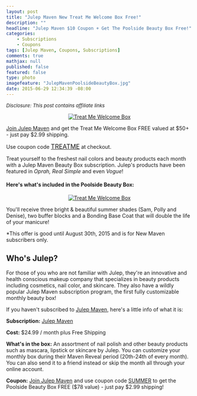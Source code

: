 ```yaml
---
layout: post
title: "Julep Maven New Treat Me Welcome Box Free!"
description: ""
headline: "Julep Maven $10 Coupon + Get The Poolside Beauty Box Free!"
categories: 
    - Subscriptions
    - Coupons
tags: [Julep Maven, Coupons, Subscriptions]
comments: true
mathjax: null
published: false
featured: false
type: photo
imagefeature: "JulepMavenPoolsideBeautyBox.jpg"
date: 2015-06-29 12:34:39 -08:00
---
```


<i><font size="2">Disclosure: This post contains affiliate links</font></i>

<center><a target="_blank" href="http://shareasale.com/r.cfm?b=746786&amp;u=1115177&amp;m=49325&amp;urllink=&amp;afftrack="><img src="http://static.shareasale.com/image/49325/treats-lander1.jpg" border="0" alt="Treat Me Welcome Box" /></a></center>

<p><a href="http://www.shareasale.com/u.cfm?d=274296&m=49325&u=1115177" target="_blank">Join Julep Maven</a> and get the Treat Me Welcome Box FREE valued at $50+ - just pay $2.99 shipping.</p> 

<p>Use coupon code <a href="http://www.shareasale.com/u.cfm?d=274296&m=49325&u=1115177" target="_blank"><big>TREATME</big></a> at checkout.</p>

<p>Treat yourself to the freshest nail colors and beauty products each month with a Julep Maven Beauty Box subscription. Julep's products have been featured in <i>Oprah, Real Simple</i> and even <i>Vogue</i>!</p>

<H4>Here's what's included in the Poolside Beauty Box:</H4>
<center><a target="_blank" href="http://shareasale.com/r.cfm?b=746785&amp;u=1115177&amp;m=49325&amp;urllink=&amp;afftrack="><img src="http://static.shareasale.com/image/49325/TreatsWelcomeBox-v1-380-Sam_Polly_Denise.jpg" border="0" alt="Treat Me Welcome Box" /></a></center>
<p>You'll receive three bright & beautiful summer shades (Sam, Polly and Denise), two buffer blocks and a Bonding Base Coat that will double the life of your manicure!</p>

*This offer is good until August 30th, 2015 and is for New Maven subscribers only.

## Who's Julep?
<p>For those of you who are not familiar with Julep, they're an innovative and health conscious makeup company that specializes in beauty products including cosmetics, nail color, and skincare. 
They also have a wildly popular Julep Maven subscription program, the first fully customizable monthly beauty box!</p>

<p>If you haven't subscribed to <a href="http://www.shareasale.com/u.cfm?d=267020&m=49325&u=1115177" target="_blank">Julep Maven</a>, here's a little info of what it is:</p>

<p><b>Subscription:</b> <a href="http://www.shareasale.com/u.cfm?d=274296&m=49325&u=1115177" target="_blank">Julep Maven</a></p>
<p><b>Cost:</b> $24.99 / month plus Free Shipping</p>
<p><b>What's in the box:</b> An assortment of nail polish and other beauty products such as mascara, lipstick or skincare by Julep. 
You can customize your monthly box during their Maven Reveal period (20th-24th of every month). 
You can also send it to a friend instead or skip the month all through your online account.</p>
<p><b>Coupon:</b> <a href="http://www.shareasale.com/u.cfm?d=274296&m=49325&u=1115177" target="_blank">Join Julep Maven</a> and use coupon code <a href="http://www.shareasale.com/u.cfm?d=274296&m=49325&u=1115177" target="_blank">SUMMER</a> to get the Poolside Beauty Box FREE ($78 value) - just pay $2.99 shipping!</p>
